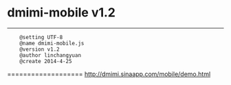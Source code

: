 # dmimi-mobile v1.2
---

        @setting UTF-8
        @name dmimi-mobile.js 
        @version v1.2
        @author linchangyuan 
        @create 2014-4-25
        
        
            

===================
http://dmimi.sinaapp.com/mobile/demo.html
